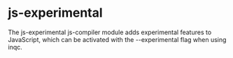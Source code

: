 # js-experimental
The js-experimental js-compiler module adds experimental features to JavaScript, which can be activated with the --experimental flag when using inqc.
